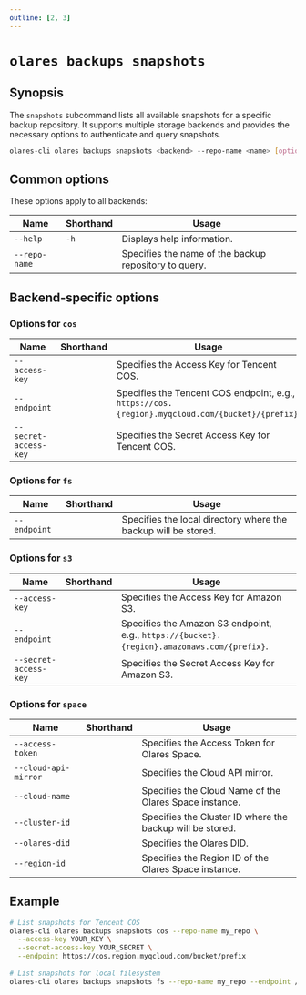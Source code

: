 ```yaml
---
outline: [2, 3]
---
```

# `olares backups snapshots`

## Synopsis
The `snapshots` subcommand lists all available snapshots for a specific backup repository. It supports multiple storage backends and provides the necessary options to authenticate and query snapshots.

```bash
olares-cli olares backups snapshots <backend> --repo-name <name> [options]
```
## Common options
These options apply to all backends:

| Name          | Shorthand | Usage                                                  |
|---------------|-----------|--------------------------------------------------------|
| `--help`      | `-h`      | Displays help information.                             |
| `--repo-name` |           | 	Specifies the name of the backup repository to query. |

## Backend-specific options

### Options for `cos`

| Name                  | Shorthand | Usage                                                                                            |
|-----------------------|-----------|--------------------------------------------------------------------------------------------------|
| `--access-key`        |           | Specifies the Access Key for Tencent COS.                                                        |
| `--endpoint`          |           | Specifies the Tencent COS endpoint, e.g., `https://cos.{region}.myqcloud.com/{bucket}/{prefix}`. |
| `--secret-access-key` |           | Specifies the Secret Access Key for Tencent COS.                                                 |

### Options for `fs`

| Name         | Shorthand | Usage                                                          |
|--------------|-----------|----------------------------------------------------------------|
| `--endpoint` |           | Specifies the local directory where the backup will be stored. |

### Options for `s3`

| Name                  | Shorthand | Usage                                                                                       |
|-----------------------|-----------|---------------------------------------------------------------------------------------------|
| `--access-key`        |           | 	Specifies the Access Key for Amazon S3.                                                    |
| `--endpoint`          |           | Specifies the Amazon S3 endpoint, e.g., `https://{bucket}.{region}.amazonaws.com/{prefix}`. |
| `--secret-access-key` |           | 	Specifies the Secret Access Key for Amazon S3.                                             |

### Options for `space`

| Name                 | Shorthand | Usage                                                     |
|----------------------|-----------|-----------------------------------------------------------|
| `--access-token`     |           | Specifies the Access Token for Olares Space.              |
| `--cloud-api-mirror` |           | Specifies the Cloud API mirror.                           |
| `--cloud-name`       |           | 	Specifies the Cloud Name of the Olares Space instance.   |
| `--cluster-id`       |           | Specifies the Cluster ID where the backup will be stored. |
| `--olares-did`       |           | Specifies the Olares DID.                                 |
| `--region-id`        |           | Specifies the Region ID of the Olares Space instance.     |

## Example
```bash
# List snapshots for Tencent COS
olares-cli olares backups snapshots cos --repo-name my_repo \
  --access-key YOUR_KEY \
  --secret-access-key YOUR_SECRET \
  --endpoint https://cos.region.myqcloud.com/bucket/prefix
  
# List snapshots for local filesystem
olares-cli olares backups snapshots fs --repo-name my_repo --endpoint /backup_repo
```